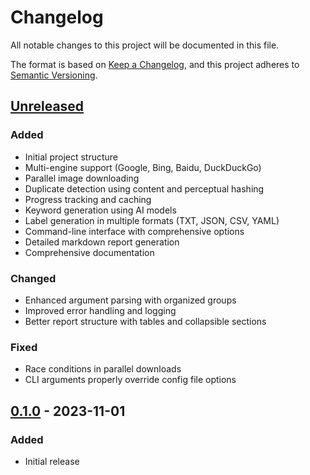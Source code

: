 # Changelog

All notable changes to this project will be documented in this file.

The format is based on [Keep a Changelog](https://keepachangelog.com/en/1.0.0/),
and this project adheres to [Semantic Versioning](https://semver.org/spec/v2.0.0.html).

## [Unreleased]

### Added

- Initial project structure
- Multi-engine support (Google, Bing, Baidu, DuckDuckGo)
- Parallel image downloading
- Duplicate detection using content and perceptual hashing
- Progress tracking and caching
- Keyword generation using AI models
- Label generation in multiple formats (TXT, JSON, CSV, YAML)
- Command-line interface with comprehensive options
- Detailed markdown report generation
- Comprehensive documentation

### Changed

- Enhanced argument parsing with organized groups
- Improved error handling and logging
- Better report structure with tables and collapsible sections

### Fixed

- Race conditions in parallel downloads
- CLI arguments properly override config file options

## [0.1.0] - 2023-11-01

### Added

- Initial release

[Unreleased]: https://github.com/yourusername/pixcrawler/compare/v0.1.0...HEAD

[0.1.0]: https://github.com/yourusername/pixcrawler/releases/tag/v0.1.0 

